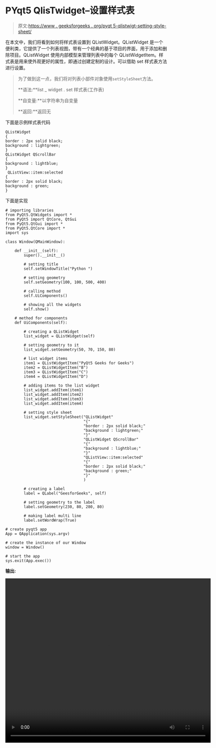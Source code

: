 # PYqt5 QlisTwidget–设置样式表

> 原文:[https://www . geeksforgeeks . org/pyqt 5-qlistwigt-setting-style-sheet/](https://www.geeksforgeeks.org/pyqt5-qlistwidget-setting-style-sheet/)

在本文中，我们将看到如何将样式表设置到 QListWidget。QListWidget 是一个便利类，它提供了一个列表视图，带有一个经典的基于项目的界面，用于添加和删除项目。QListWidget 使用内部模型来管理列表中的每个 QListWidgetItem。样式表是用来使外观更好的属性，即通过创建定制的设计。可以借助 set 样式表方法进行设置。

> 为了做到这一点，我们将对列表小部件对象使用`setStyleSheet`方法。
> 
> **语法:**list _ widget . set 样式表(工作表)
> 
> **自变量:**以字符串为自变量
> 
> **返回:**返回无

下面是示例样式表代码

```
QListWidget
{
border : 2px solid black;
background : lightgreen;
}
QListWidget QScrollBar
{
background : lightblue;
}
 QListView::item:selected
{
border : 2px solid black;
background : green;
}

```

下面是实现

```
# importing libraries
from PyQt5.QtWidgets import * 
from PyQt5 import QtCore, QtGui
from PyQt5.QtGui import * 
from PyQt5.QtCore import * 
import sys

class Window(QMainWindow):

    def __init__(self):
        super().__init__()

        # setting title
        self.setWindowTitle("Python ")

        # setting geometry
        self.setGeometry(100, 100, 500, 400)

        # calling method
        self.UiComponents()

        # showing all the widgets
        self.show()

    # method for components
    def UiComponents(self):

        # creating a QListWidget
        list_widget = QListWidget(self)

        # setting geometry to it
        list_widget.setGeometry(50, 70, 150, 80)

        # list widget items
        item1 = QListWidgetItem("PyQt5 Geeks for Geeks")
        item2 = QListWidgetItem("B")
        item3 = QListWidgetItem("C")
        item4 = QListWidgetItem("D")

        # adding items to the list widget
        list_widget.addItem(item1)
        list_widget.addItem(item2)
        list_widget.addItem(item3)
        list_widget.addItem(item4)

        # setting style sheet
        list_widget.setStyleSheet("QListWidget"
                                  "{"
                                  "border : 2px solid black;"
                                  "background : lightgreen;"
                                  "}"
                                  "QListWidget QScrollBar"
                                  "{"
                                  "background : lightblue;"
                                  "}"
                                  "QListView::item:selected"
                                  "{"
                                  "border : 2px solid black;"
                                  "background : green;"
                                  "}"
                                  )

        # creating a label
        label = QLabel("GeesforGeeks", self)

        # setting geometry to the label
        label.setGeometry(230, 80, 280, 80)

        # making label multi line
        label.setWordWrap(True)

# create pyqt5 app
App = QApplication(sys.argv)

# create the instance of our Window
window = Window()

# start the app
sys.exit(App.exec())
```

**输出:**

<video class="wp-video-shortcode" id="video-465363-1" width="640" height="512" preload="metadata" controls=""><source type="video/mp4" src="https://media.geeksforgeeks.org/wp-content/uploads/20200805010903/Python-2020-08-05-01-08-26.mp4?_=1">[https://media.geeksforgeeks.org/wp-content/uploads/20200805010903/Python-2020-08-05-01-08-26.mp4](https://media.geeksforgeeks.org/wp-content/uploads/20200805010903/Python-2020-08-05-01-08-26.mp4)</video>